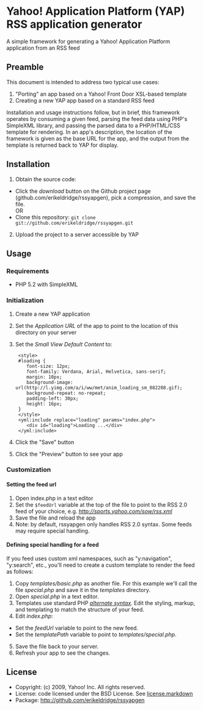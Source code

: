 # Yahoo! Application Platform (YAP) RSS application generator

A simple framework for generating a Yahoo! Application Platform application from an RSS feed

## Preamble

This document is intended to address two typical use cases: 

1. "Porting" an app based on a Yahoo! Front Door XSL-based template
2. Creating a new YAP app based on a standard RSS feed

Installation and usage instructions follow, but in brief, this framework operates by consuming a given feed, parsing the feed data using PHP's SimpleXML library, and passing the parsed data to a PHP/HTML/CSS template for rendering.  In an app's description, the location of the framework is given as the base URL for the app, and the output from the template is returned back to YAP for display.

## Installation

1. Obtain the source code:
 * Click the _download_ button on the Github project page (github.com/erikeldridge/rssyapgen), pick a compression, and save the file.  
 OR 
 * Clone this repository: `git clone git://github.com/erikeldridge/rssyapgen.git`
2. Upload the project to a server accessible by YAP

## Usage

### Requirements

* PHP 5.2 with SimpleXML

### Initialization

1. Create a new YAP application
2. Set the _Application URL_ of the app to point to the location of this directory on your server
3. Set the _Small View Default Content_ to:

        <style>
        #loading {
           font-size: 12px;
           font-family: Verdana, Arial, Helvetica, sans-serif;
           margin: 10px;
           background-image: url(http://l.yimg.com/a/i/ww/met/anim_loading_sm_082208.gif);
           background-repeat: no-repeat;
           padding-left: 30px;
           height: 16px;
        }
        </style>
        <yml:include replace="loading" params="index.php">
           <div id="loading">Loading ...</div>
        </yml:include>   
        
4. Click the "Save" button
5. Click the "Preview" button to see your app

### Customization

#### Setting the feed url

1. Open index.php in a text editor
2. Set the `$feedUrl` variable at the top of the file to point to the RSS 2.0 feed of your choice, e.g. _http://sports.yahoo.com/sow/rss.xml_
3. Save the file and reload the app
4. Note: by default, rssyapgen only handles RSS 2.0 syntax.  Some feeds may require special handling.

#### Defining special handling for a feed

If you feed uses custom xml namespaces, such as "y:navigation", "y:search", etc., you'll need to create a custom template to render the feed as follows:

1. Copy _templates/basic.php_ as another file.  For this example we'll call the file _special.php_ and save it in the _templates_ directory.
2. Open _special.php_ in a text editor.
3. Templates use standard PHP [_alternate syntax_](http://us2.php.net/manual/en/control-structures.alternative-syntax.php). Edit the styling, markup, and templating to match the structure of your feed.
4. Edit _index.php_:
 * Set the _feedUrl_ variable to point to the new feed.
 * Set the _templatePath_ variable to point to _templates/special.php_.
5. Save the file back to your server.
6. Refresh your app to see the changes. 

## License

* Copyright: (c) 2009, Yahoo! Inc. All rights reserved.
* License: code licensed under the BSD License.  See [license.markdown](http://github.com/erikeldridge/rssyapgen/blob/master/license.markdown)
* Package: http://github.com/erikeldridge/rssyapgen